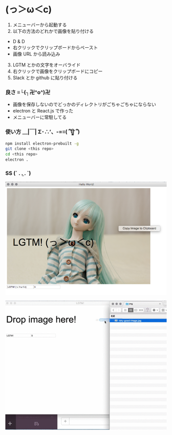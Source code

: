 # (っ＞ω＜c)

1. メニューバーから起動する
2. 以下の方法のどれかで画像を貼り付ける
 - D & D
 - 右クリックでクリップボードからペースト
 - 画像 URL から読み込み
3. LGTM とかの文字をオーバライド
4. 右クリックで画像をクリップボードにコピー
5. Slack とか github に貼り付ける

### 良さ ≡└(┐卍^o^)卍

- 画像を保存しないのでどっかのディレクトリがごちゃごちゃにならない
- electron と React.js で作った
- メニューバーに常駐してる

### 使い方 ＿|￣| Σ･∴’、-=≡( ՞ਊ ՞)

```sh
npm install electron-prebuilt -g
git clone <this repo>
cd <this repo>
electron .
```

### SS (´ . .̫ . `)

![ss](doc/ss.png)

![flow](doc/flow.gif)
